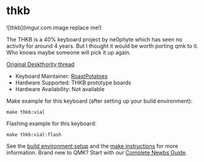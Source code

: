 # thkb

![thkb](imgur.com image replace me!)

The THKB is a 40% keyboard project by ne0phyte which has seen no activity for around 4 years. 
But I thought it would be worth porting qmk to it. Who knows maybe someone will pick it up again.

[Original Deskthority thread](https://deskthority.net/viewtopic.php?f=7&t=6455&start=270)

* Keyboard Maintainer: [RoastPotatoes](https://github.com/yourusername)
* Hardware Supported: THKB prototype boards
* Hardware Availability: Not available

Make example for this keyboard (after setting up your build environment):

    make thkb:vial

Flashing example for this keyboard:

    make thkb:vial:flash

See the [build environment setup](https://docs.qmk.fm/#/getting_started_build_tools) and the [make instructions](https://docs.qmk.fm/#/getting_started_make_guide) for more information. Brand new to QMK? Start with our [Complete Newbs Guide](https://docs.qmk.fm/#/newbs).
